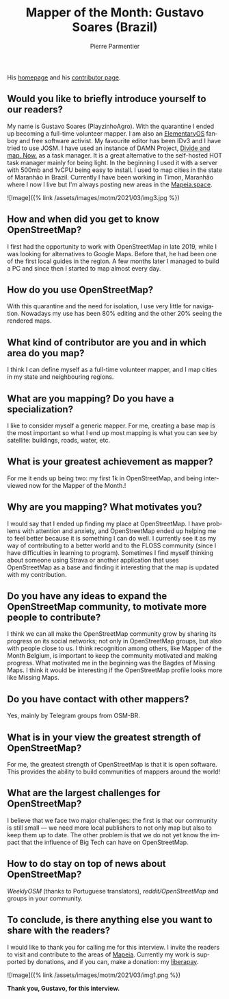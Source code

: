 ﻿---
title: "Mapper of the Month: Gustavo Soares (Brazil)"
featured: img2.jpg
layout: post
category: motm
author: Pierre Parmentier
lang: en
---

His [homepage](https://www.openstreetmap.org/user/PlayzinhoAgro) and his [contributor page](https://hdyc.neis-one.org/?PlayzinhoAgro).

## Would you like to briefly introduce yourself to our readers?

My name is Gustavo Soares (PlayzinhoAgro). With the quarantine I ended up becoming a full-time volunteer mapper. I am also an [ElementaryOS](https://elementary.io/) fanboy and free software activist. My favourite editor has been IDv3 and I have tried to use JOSM. I have used an instance of DAMN Project, [Divide and map. Now.](https://www.damn-project.org/) as a task manager. It is a great alternative to the self-hosted HOT task manager mainly for being light. In the beginning I used it with a server with 500mb and 1vCPU being easy to install. I used to map cities in the state of Maranhão in Brazil. Currently I have been working in Timon, Maranhão where I now I live but I'm always posting new areas in the [Mapeia.space](https://tarefas.mapeia.space/).

![Image]({% link /assets/images/motm/2021/03/img3.jpg %})

## How and when did you get to know OpenStreetMap?

I first had the opportunity to work with OpenStreetMap in late 2019, while I was looking for alternatives to Google Maps. Before that, he had been one of the first local guides in the region. A few months later I managed to build a PC and since then I started to map almost every day.

## How do you use OpenStreetMap?

With this quarantine and the need for isolation, I use very little for navigation. Nowadays my use has been 80% editing and the other 20% seeing the rendered maps.

## What kind of contributor are you and in which area do you map?

I think I can define myself as a full-time volunteer mapper, and I map cities in my state and neighbouring regions.

## What are you mapping? Do you have a specialization?

I like to consider myself a generic mapper. For me, creating a base  map is the most important so what I end up most mapping is what you can see by satellite: buildings, roads, water, etc.

## What is your greatest achievement as mapper?

For me it ends up being two: my first 1k in OpenStreetMap, and being interviewed now for the Mapper of the Month.!

## Why are you mapping? What motivates you?

I would say that I ended up finding my place at OpenStreetMap. I have problems with attention and anxiety, and OpenStreetMap ended up helping me to feel better because it is something I can do well. I currently see it as my way of contributing to a better world and to the FLOSS community (since I have difficulties in learning to program). Sometimes I find myself thinking about someone using Strava or another application that uses OpenStreetMap as a base and finding it interesting that the map is updated with my contribution.

## Do you have any ideas to expand the OpenStreetMap community, to motivate more people to contribute?

I think we can all make the OpenStreetMap community grow by sharing its progress on its social networks; not only in OpenStreetMap groups, but also with people close to us. I think recognition among others, like Mapper of the Month Belgium, is important to keep the community motivated and making progress. What motivated me in the beginning was the Bagdes of Missing Maps. I think it would be interesting if the OpenStreetMap profile looks more like Missing Maps.

## Do you have contact with other mappers?

Yes, mainly by Telegram groups from OSM-BR.

## What is in your view the greatest strength of OpenStreetMap?

For me, the greatest strength of OpenStreetMap is that it is open software. This provides the ability to build communities of mappers around the world!

## What are the largest challenges for OpenStreetMap?

I believe that we face two major challenges: the first is that our community is still small — we need more local publishers to not only map but also to keep them up to date. The other problem is that we do not yet know the impact that the influence of Big Tech can have on OpenStreetMap.

## How to do stay on top of news about OpenStreetMap?

_WeeklyOSM_ (thanks to Portuguese translators), _reddit/OpenStreetMap_ and groups in your community.

## To conclude, is there anything else you want to share with the readers?

I would like to thank you for calling me for this interview. I invite the readers to visit and contribute to the areas of [Mapeia](https://tarefas.mapeia.space/). Currently my work is supported by donations, and if you can, make a donation: my [liberapay](https://liberapay.com/gustavo22soares).

![Image]({% link /assets/images/motm/2021/03/img1.png %})

**Thank you, Gustavo, for this interview.**
